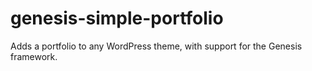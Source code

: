 # genesis-simple-portfolio
Adds a portfolio to any WordPress theme, with support for the Genesis framework.
